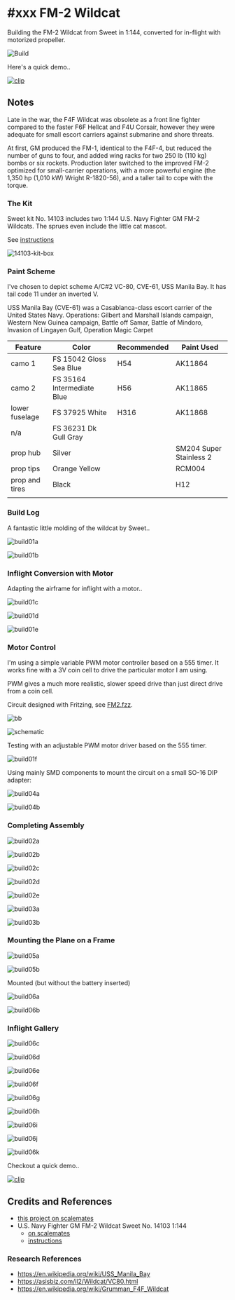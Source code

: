 # #xxx FM-2 Wildcat

Building the FM-2 Wildcat from Sweet in 1:144, converted for in-flight with motorized propeller.

![Build](./assets/FM2_build.jpg?raw=true)

Here's a quick demo..

[![clip](https://img.youtube.com/vi/fMEuvSyTRGo/0.jpg)](https://www.youtube.com/watch?v=fMEuvSyTRGo)

## Notes

Late in the war, the F4F Wildcat was obsolete as a front line fighter compared to the faster F6F Hellcat and F4U Corsair,
however they were adequate for small escort carriers against submarine and shore threats.

At first, GM produced the FM-1, identical to the F4F-4, but reduced the number of guns to four, and added wing racks for two 250 lb (110 kg) bombs or six rockets. Production later switched to the improved FM-2 optimized for small-carrier operations, with a more powerful engine (the 1,350 hp (1,010 kW) Wright R-1820-56), and a taller tail to cope with the torque.

### The Kit

Sweet kit No. 14103 includes two 1:144 U.S. Navy Fighter GM FM-2 Wildcats.
The sprues even include the little cat mascot.

See [instructions](./assets/14103-instructions.pdf)

![14103-kit-box](./assets/14103-kit-box.jpg?raw=true)

### Paint Scheme

I've chosen to depict scheme A/C#2 VC-80, CVE-61, USS Manila Bay.
It has tail code 11 under an inverted V.

USS Manila Bay (CVE-61) was a Casablanca-class escort carrier of the United States Navy.
Operations: Gilbert and Marshall Islands campaign, Western New Guinea campaign, Battle off Samar, Battle of Mindoro, Invasion of Lingayen Gulf, Operation Magic Carpet

| Feature               | Color                      | Recommended | Paint Used |
|-----------------------|----------------------------|-------------|------------|
| camo 1                | FS 15042 Gloss Sea Blue    | H54         | AK11864    |
| camo 2                | FS 35164 Intermediate Blue | H56         | AK11865    |
| lower fuselage        | FS 37925 White             | H316        | AK11868    |
| n/a                   | FS 36231 Dk Gull Gray      |             |            |
| prop hub              | Silver                     |             | SM204 Super Stainless 2 |
| prop tips             | Orange Yellow              |             | RCM004     |
| prop and tires        | Black                      |             | H12        |
|                       |                            |             |            |

### Build Log

A fantastic little molding of the wildcat by Sweet..

![build01a](./assets/build01a.jpg?raw=true)

![build01b](./assets/build01b.jpg?raw=true)

### Inflight Conversion with Motor

Adapting the airframe for inflight with a motor..

![build01c](./assets/build01c.jpg?raw=true)

![build01d](./assets/build01d.jpg?raw=true)

![build01e](./assets/build01e.jpg?raw=true)

### Motor Control

I'm using a simple variable PWM motor controller based on a 555 timer.
It works fine with a 3V coin cell to drive the particular motor I am using.

PWM gives a much more realistic, slower speed drive than just direct drive from a coin cell.

Circuit designed with Fritzing, see [FM2.fzz](./FM2.fzz).

![bb](assets/FM2_bb.jpg)

![schematic](assets/FM2_schematic.jpg)

Testing with an adjustable PWM motor driver based on the 555 timer.

![build01f](./assets/build01f.jpg?raw=true)

Using mainly SMD components to mount the circuit on a small SO-16 DIP adapter:

![build04a](./assets/build04a.jpg?raw=true)

![build04b](./assets/build04b.jpg?raw=true)

### Completing Assembly

![build02a](./assets/build02a.jpg?raw=true)

![build02b](./assets/build02b.jpg?raw=true)

![build02c](./assets/build02c.jpg?raw=true)

![build02d](./assets/build02d.jpg?raw=true)

![build02e](./assets/build02e.jpg?raw=true)

![build03a](./assets/build03a.jpg?raw=true)

![build03b](./assets/build03b.jpg?raw=true)

### Mounting the Plane on a Frame

![build05a](./assets/build05a.jpg?raw=true)

![build05b](./assets/build05b.jpg?raw=true)

Mounted (but without the battery inserted)

![build06a](./assets/build06a.jpg?raw=true)

![build06b](./assets/build06b.jpg?raw=true)

### Inflight Gallery

![build06c](./assets/build06c.jpg?raw=true)

![build06d](./assets/build06d.jpg?raw=true)

![build06e](./assets/build06e.jpg?raw=true)

![build06f](./assets/build06f.jpg?raw=true)

![build06g](./assets/build06g.jpg?raw=true)

![build06h](./assets/build06h.jpg?raw=true)

![build06i](./assets/build06i.jpg?raw=true)

![build06j](./assets/build06j.jpg?raw=true)

![build06k](./assets/build06k.jpg?raw=true)

Checkout a quick demo..

[![clip](https://img.youtube.com/vi/fMEuvSyTRGo/0.jpg)](https://www.youtube.com/watch?v=fMEuvSyTRGo)

## Credits and References

* [this project on scalemates](https://www.scalemates.com/profiles/mate.php?id=74137&p=projects&project=191835)
* U.S. Navy Fighter GM FM-2 Wildcat Sweet No. 14103 1:144
    * [on scalemates](https://www.scalemates.com/kits/sweet-14103-gm-fm-2-wildcat--161462)
    * [instructions](./assets/14103-instructions.pdf)

### Research References

* <https://en.wikipedia.org/wiki/USS_Manila_Bay>
* <https://asisbiz.com/il2/Wildcat/VC80.html>
* <https://en.wikipedia.org/wiki/Grumman_F4F_Wildcat>

